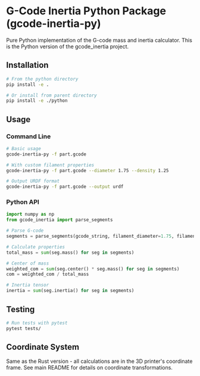 # G-Code Inertia Python Package (gcode-inertia-py)

Pure Python implementation of the G-code mass and inertia calculator. This is the Python version of the gcode_inertia project.

## Installation

```bash
# From the python directory
pip install -e .

# Or install from parent directory
pip install -e ./python
```

## Usage

### Command Line

```bash
# Basic usage
gcode-inertia-py -f part.gcode

# With custom filament properties
gcode-inertia-py -f part.gcode --diameter 1.75 --density 1.25

# Output URDF format
gcode-inertia-py -f part.gcode --output urdf
```

### Python API

```python
import numpy as np
from gcode_inertia import parse_segments

# Parse G-code
segments = parse_segments(gcode_string, filament_diameter=1.75, filament_density=1.25)

# Calculate properties
total_mass = sum(seg.mass() for seg in segments)

# Center of mass
weighted_com = sum(seg.center() * seg.mass() for seg in segments)
com = weighted_com / total_mass

# Inertia tensor
inertia = sum(seg.inertia() for seg in segments)
```

## Testing

```bash
# Run tests with pytest
pytest tests/
```

## Coordinate System

Same as the Rust version - all calculations are in the 3D printer's coordinate frame. See main README for details on coordinate transformations.